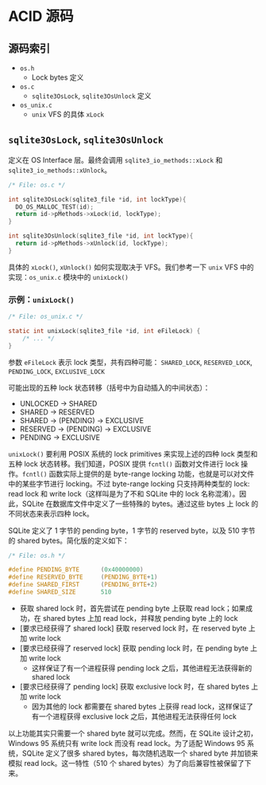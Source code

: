 # ACID 源码

## 源码索引

+ `os.h`
  + Lock bytes 定义
+ `os.c`
  + `sqlite3OsLock`, `sqlite3OsUnlock` 定义
+ `os_unix.c`
  + `unix` VFS 的具体 `xLock`

## `sqlite3OsLock`, `sqlite3OsUnlock`

定义在 OS Interface 层。最终会调用 `sqlite3_io_methods::xLock` 和 `sqlite3_io_methods::xUnlock`。

```C
/* File: os.c */

int sqlite3OsLock(sqlite3_file *id, int lockType){
  DO_OS_MALLOC_TEST(id);
  return id->pMethods->xLock(id, lockType);
}

int sqlite3OsUnlock(sqlite3_file *id, int lockType){
  return id->pMethods->xUnlock(id, lockType);
}
```

具体的 `xLock()`, `xUnlock()` 如何实现取决于 VFS。我们参考一下 `unix` VFS 中的实现：`os_unix.c` 模块中的 `unixLock()`

### 示例：`unixLock()`

```C
/* File: os_unix.c */

static int unixLock(sqlite3_file *id, int eFileLock) {
    /* ... */
}
```

参数 `eFileLock` 表示 lock 类型，共有四种可能： `SHARED_LOCK`, `RESERVED_LOCK`, `PENDING_LOCK`, `EXCLUSIVE_LOCK`

可能出现的五种 lock 状态转移（括号中为自动插入的中间状态）：

+ UNLOCKED -> SHARED
+ SHARED -> RESERVED
+ SHARED -> (PENDING) -> EXCLUSIVE
+ RESERVED -> (PENDING) -> EXCLUSIVE
+ PENDING -> EXCLUSIVE

`unixLock()` 要利用 POSIX 系统的 lock primitives 来实现上述的四种 lock 类型和五种 lock 状态转移。我们知道，POSIX 提供 `fcntl()` 函数对文件进行 lock 操作。`fcntl()` 函数实际上提供的是 byte-range locking 功能，也就是可以对文件中的某些字节进行 locking。不过 byte-range locking 只支持两种类型的 lock: read lock 和 write lock（这样叫是为了不和 SQLite 中的 lock 名称混淆）。因此，SQLite 在数据库文件中定义了一些特殊的 bytes。通过这些 bytes 上 lock 的不同状态来表示四种 lock。

SQLite 定义了 1 字节的 pending byte，1 字节的 reserved byte，以及 510 字节的 shared bytes。简化版的定义如下：

```C
/* File: os.h */

#define PENDING_BYTE      (0x40000000)
#define RESERVED_BYTE     (PENDING_BYTE+1)
#define SHARED_FIRST      (PENDING_BYTE+2)
#define SHARED_SIZE       510
```

+ 获取 shared lock 时，首先尝试在 pending byte 上获取 read lock；如果成功，在 shared bytes 上加 read lock，并释放 pending byte 上的 lock
+ [要求已经获得了 shared lock] 获取 reserved lock 时，在 reserved byte 上加 write lock
+ [要求已经获得了 reserved lock] 获取 pending lock 时，在 pending byte 上加 write lock
  + 这样保证了有一个进程获得 pending lock 之后，其他进程无法获得新的 shared lock
+ [要求已经获得了 pending lock] 获取 exclusive lock 时，在 shared bytes 上加 write lock
  + 因为其他的 lock 都需要在 shared bytes 上获得 read lock，这样保证了有一个进程获得 exclusive lock 之后，其他进程无法获得任何 lock

以上功能其实只需要一个 shared byte 就可以完成。然而，在 SQLite 设计之初， Windows 95 系统只有 write lock 而没有 read lock。为了适配 Windows 95 系统，SQLite 定义了很多 shared bytes，每次随机选取一个 shared byte 并加锁来模拟 read lock。这一特性（510 个 shared bytes）为了向后兼容性被保留了下来。